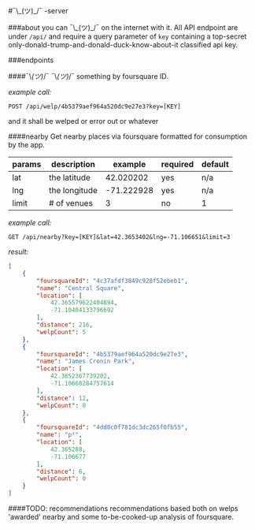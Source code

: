 #¯\\\_(ツ)\_/¯ -server

###about
you can ¯\\\_(ツ)\_/¯ on the internet with it.
All API endpoint are under `/api/` and require a query parameter of `key` containing a top-secret only-donald-trump-and-donald-duck-know-about-it classified api key.

###endpoints

####¯\\_(ツ)_/¯
¯\\_(ツ)_/¯ something by foursquare ID.

*example call:*
```
POST /api/welp/4b5379aef964a520dc9e27e3?key=[KEY]
```
and it shall be welped or error out or whatever

####nearby
Get nearby places via foursquare formatted for consumption by the app.

params        | description   | example       | required      | default       |
------------- | ------------- | ------------- | ------------- | ------------- |
lat           | the latitude  | 42.020202     | yes           | n/a           |
lng           | the longitude | -71.222928    | yes           | n/a           |
limit         | # of venues   | 3             | no            | 1             |

*example call:*
```
GET /api/nearby?key=[KEY]&lat=42.3653402&lng=-71.106651&limit=3
```
*result:*
```json
[
    {
        "foursquareId": "4c37afdf3849c928f52ebeb1",
        "name": "Central Square",
        "location": [
            42.365579622404894,
            -71.10404133796692
        ],
        "distance": 216,
        "welpCount": 5
    },
    {
        "foursquareId": "4b5379aef964a520dc9e27e3",
        "name": "James Cronin Park",
        "location": [
            42.3652367739202,
            -71.10660284757614
        ],
        "distance": 12,
        "welpCount": 0
    },
    {
        "foursquareId": "4dd0c0f781dc3dc265f0fb55",
        "name": "p²",
        "location": [
            42.365288,
            -71.106677
        ],
        "distance": 6,
        "welpCount": 0
    }
]
```

####TODO: recommendations 
recommendations based both on welps 'awarded' nearby and some to-be-cooked-up analysis of foursquare.



